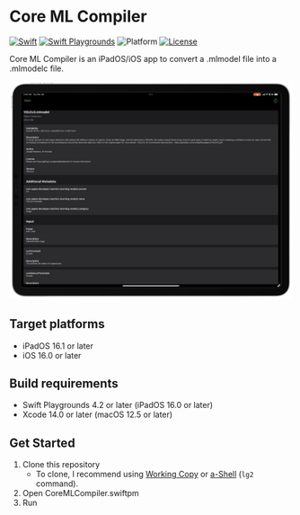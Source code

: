 # Core ML Compiler

[![Swift](https://img.shields.io/badge/Swift-5.7-orange.svg)](https://www.swift.org)
[![Swift Playgrounds](https://img.shields.io/badge/Swift%20Playgrounds-4.2-orange.svg)](https://itunes.apple.com/jp/app/swift-playgrounds/id908519492)
![Platform](https://img.shields.io/badge/platform-ipados%20%7C%20ios-lightgrey.svg)
[![License](https://img.shields.io/github/license/kkk669/CoreMLCompiler.swiftpm.svg)](LICENSE.txt)

Core ML Compiler is an iPadOS/iOS app to convert a .mlmodel file into a .mlmodelc file.

<img src="./screenshot.png" alt="screenshot" width="640">

## Target platforms

- iPadOS 16.1 or later
- iOS 16.0 or later

## Build requirements

- Swift Playgrounds 4.2 or later (iPadOS 16.0 or later)
- Xcode 14.0 or later (macOS 12.5 or later)

## Get Started

1. Clone this repository
    - To clone, I recommend using [Working Copy](https://workingcopyapp.com) or [a-Shell](https://holzschu.github.io/a-Shell_iOS/) (`lg2` command).
2. Open CoreMLCompiler.swiftpm
3. Run
